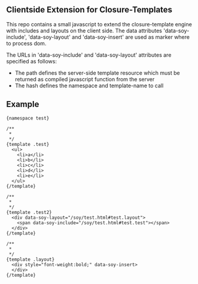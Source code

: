 ## Clientside Extension for Closure-Templates

This repo contains a small javascript to extend the closure-template engine with includes and layouts on the client side.
The data attributes 'data-soy-include', 'data-soy-layout' and 'data-soy-insert' are used as marker where to process dom.

The URLs in 'data-soy-include' and 'data-soy-layout' attributes are specified as follows:
* The path defines the server-side template resource which must be returned as compiled javascript function from the server
* The hash defines the namespace and template-name to call

## Example

    {namespace test}

    /**
     *
     */
    {template .test}
      <ul>
        <li>a</li>
        <li>b</li>
        <li>c</li>
        <li>d</li>
        <li>e</li>
      </ul>
    {/template}

    /**
     *
     */
    {template .test2}
      <div data-soy-layout="/soy/test.html#test.layout">
        <span data-soy-include="/soy/test.html#test.test"></span>
      </div>
    {/template}

    /**
     *
     */
    {template .layout}
      <div style="font-weight:bold;" data-soy-insert>
      </div>
    {/template}

